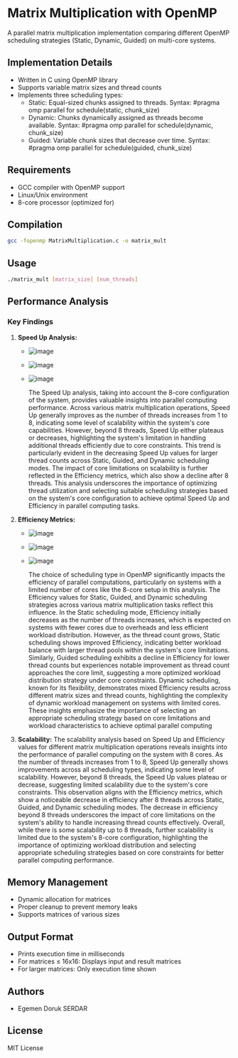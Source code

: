 # Matrix Multiplication with OpenMP

A parallel matrix multiplication implementation comparing different OpenMP scheduling strategies (Static, Dynamic, Guided) on multi-core systems.

## Implementation Details

- Written in C using OpenMP library
- Supports variable matrix sizes and thread counts
- Implements three scheduling types:
  - Static: Equal-sized chunks assigned to threads. Syntax: #pragma omp parallel for schedule(static, chunk_size)
  - Dynamic: Chunks dynamically assigned as threads become available. Syntax: #pragma omp parallel for schedule(dynamic, chunk_size)
  - Guided: Variable chunk sizes that decrease over time. Syntax: #pragma omp parallel for schedule(guided, chunk_size)

## Requirements

- GCC compiler with OpenMP support
- Linux/Unix environment
- 8-core processor (optimized for)

## Compilation

```bash
gcc -fopenmp MatrixMultiplication.c -o matrix_mult
```

## Usage

```bash
./matrix_mult [matrix_size] [num_threads]
```

## Performance Analysis

### Key Findings

1. **Speed Up Analysis:**
   - ![image](https://github.com/user-attachments/assets/f1110e70-c360-403f-a286-35319daed9ba)
   - ![image](https://github.com/user-attachments/assets/3b2dfbda-24f8-471f-bdcf-91fd66c828fa)
   - ![image](https://github.com/user-attachments/assets/c75d52f1-97ce-47cd-8a6a-bf132b6e1412)

     The Speed Up analysis, taking into account the 8-core configuration of the system, provides valuable insights into parallel computing performance. Across various matrix multiplication operations, Speed Up generally improves as the number of threads increases from 1 to 8, indicating some level of scalability within the system's core capabilities. However, beyond 8 threads, Speed Up either plateaus or decreases, highlighting the system's limitation in handling additional threads efficiently due to core constraints. This trend is particularly evident in the decreasing Speed Up values for larger thread counts across Static, Guided, and Dynamic scheduling modes. The impact of core limitations on scalability is further reflected in the Efficiency metrics, which also show a decline after 8 threads. This analysis underscores the importance of optimizing thread utilization and selecting suitable scheduling strategies based on the system's core configuration to achieve optimal Speed Up and Efficiency in parallel computing tasks.




2. **Efficiency Metrics:**
   - ![image](https://github.com/user-attachments/assets/99d6e0d5-1b66-4e6b-a171-96b130b34e33)
   - ![image](https://github.com/user-attachments/assets/da6dcb4c-0162-4a84-a394-f03ca4b9c21b)
   - ![image](https://github.com/user-attachments/assets/b15b0fbf-d2fd-4915-8b99-6e1e34a9afc8)

     The choice of scheduling type in OpenMP significantly impacts the efficiency of parallel computations, particularly on systems with a limited number of cores like the 8-core setup in this analysis. The Efficiency values for Static, Guided, and Dynamic scheduling strategies across various matrix multiplication tasks reflect this influence. In the Static scheduling mode, Efficiency initially decreases as the number of threads increases, which is expected on systems with fewer cores due to overheads and less efficient workload distribution. However, as the thread count grows, Static scheduling shows improved Efficiency, indicating better workload balance with larger thread pools within the system's core limitations. Similarly, Guided scheduling exhibits a decline in Efficiency for lower thread counts but experiences notable improvement as thread count approaches the core limit, suggesting a more optimized workload distribution strategy under core constraints. Dynamic scheduling, known for its flexibility, demonstrates mixed Efficiency results across different matrix sizes and thread counts, highlighting the complexity of dynamic workload management on systems with limited cores. These insights emphasize the importance of selecting an appropriate scheduling strategy based on core limitations and workload characteristics to achieve optimal parallel computing



3. **Scalability:**
   The scalability analysis based on Speed Up and Efficiency values for different matrix multiplication operations reveals insights into the performance of parallel computing on the system with 8 cores. As the number of threads increases from 1 to 8, Speed Up generally shows improvements across all scheduling types, indicating some level of scalability. However, beyond 8 threads, the Speed Up values plateau or decrease, suggesting limited scalability due to the system's core constraints. This observation aligns with the Efficiency metrics, which show a noticeable decrease in efficiency after 8 threads across Static, Guided, and Dynamic scheduling modes. The decrease in efficiency beyond 8 threads underscores the impact of core limitations on the system's ability to handle increasing thread counts effectively. Overall, while there is some scalability up to 8 threads, further scalability is limited due to the system's 8-core configuration, highlighting the importance of optimizing workload distribution and selecting appropriate scheduling strategies based on core constraints for better parallel computing performance.

## Memory Management

- Dynamic allocation for matrices
- Proper cleanup to prevent memory leaks
- Supports matrices of various sizes

## Output Format

- Prints execution time in milliseconds
- For matrices ≤ 16x16: Displays input and result matrices
- For larger matrices: Only execution time shown

## Authors

- Egemen Doruk SERDAR

## License

MIT License
